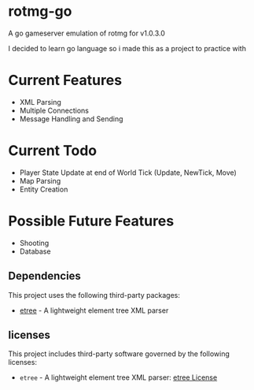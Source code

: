 # rotmg-go
A go gameserver emulation of rotmg for v1.0.3.0 

I decided to learn go language so i made this as a project to practice with

# Current Features
- XML Parsing
- Multiple Connections
- Message Handling and Sending

# Current Todo
- Player State Update at end of World Tick (Update, NewTick, Move)
- Map Parsing
- Entity Creation

# Possible Future Features
- Shooting
- Database

## Dependencies

This project uses the following third-party packages:

- [etree](https://github.com/beevik/etree) - A lightweight element tree XML parser

## licenses

This project includes third-party software governed by the following licenses:

- `etree` - A lightweight element tree XML parser: [etree License](licenses/etree_LICENSE)